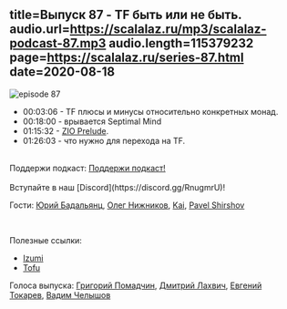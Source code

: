 title=Выпуск 87 - TF быть или не быть.
audio.url=https://scalalaz.ru/mp3/scalalaz-podcast-87.mp3
audio.length=115379232
page=https://scalalaz.ru/series-87.html
date=2020-08-18
----
![episode 87](https://scalalaz.ru/img/episode87.png)

* 00:03:06 - TF плюсы и минусы относительно конкретных монад.
* 00:18:00 - врывается Septimal Mind
* 01:15:32 - [ZIO Prelude](https://github.com/zio/zio-prelude).
* 01:26:03 - что нужно для перехода на TF.

<br/>
Поддержи подкаст:
<a href="https://www.patreon.com/bePatron?u=8074802" data-patreon-widget-type="become-patron-button">Поддержи подкаст!</a><script async src="https://c6.patreon.com/becomePatronButton.bundle.js"></script>
<br/>

<br/>
Вступайте в наш [Discord](https://discord.gg/RnugmrU)!
<br/>

Гости:
[Юрий Бадальянц](https://twitter.com/lmnet89),
[Олег Нижников](https://github.com/Odomontois),
[Kai](https://twitter.com/kai_nyasha),
[Pavel Shirshov](https://twitter.com/shirshovp)

<br />

Полезные ссылки:

* [Izumi](https://github.com/7mind/izumi)
* [Tofu](https://github.com/TinkoffCreditSystems/tofu)

Голоса выпуска:
[Григорий Помадчин](https://github.com/pomadchin),
[Дмитрий Лахвич](https://github.com/ReiReiRei),
[Евгений Токарев](https://twitter.com/strobegen),
[Вадим Челышов](https://github.com/dos65)

